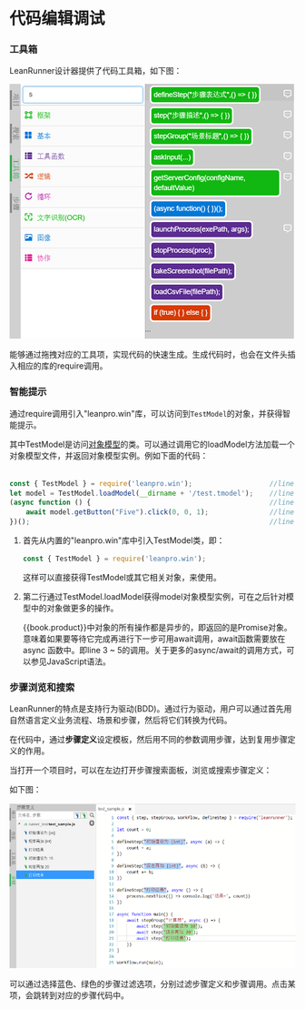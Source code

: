 # 代码编辑调试

### 工具箱

LeanRunner设计器提供了代码工具箱，如下图：

![](assets/code_toolbox.png)

能够通过拖拽对应的工具项，实现代码的快速生成。生成代码时，也会在文件头插入相应的库的require调用。

### 智能提示

通过require调用引入"leanpro.win"库，可以访问到`TestModel`的对象，并获得智能提示。

其中TestModel是访问[对象模型](../_book/a_vocabularies.md#object_model)的类。可以通过调用它的loadModel方法加载一个对象模型文件，并返回对象模型实例。例如下面的代码：

```javascript

const { TestModel } = require('leanpro.win');                   //line 1
let model = TestModel.loadModel(__dirname + '/test.tmodel');    //line 2
(async function () {                                            //line 3
    await model.getButton("Five").click(0, 0, 1);               //line 4
})();                                                           //line 5

```

1. 首先从内置的"leanpro.win"库中引入TestModel类，即：

   ```javascript
   const { TestModel } = require('leanpro.win'); 
   ```

   这样可以直接获得TestModel或其它相关对象，来使用。

2. 第二行通过TestModel.loadModel获得model对象模型实例，可在之后针对模型中的对象做更多的操作。

   {{book.product}}中对象的所有操作都是异步的，即返回的是Promise对象。意味着如果要等待它完成再进行下一步可用await调用，await函数需要放在async 函数中。即line 3 ~ 5的调用。关于更多的async/await的调用方式，可以参见JavaScript语法。


### 步骤浏览和搜索

LeanRunner的特点是支持行为驱动(BDD)。通过行为驱动，用户可以通过首先用自然语言定义业务流程、场景和步骤，然后将它们转换为代码。

在代码中，通过**步骤定义**设定模板，然后用不同的参数调用步骤，达到复用步骤定义的作用。

当打开一个项目时，可以在左边打开步骤搜索面板，浏览或搜索步骤定义：

如下图：

![](assets/step_browse.png)

可以通过选择蓝色、绿色的步骤过滤选项，分别过滤步骤定义和步骤调用。点击某项，会跳转到对应的步骤代码中。